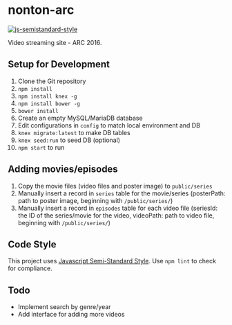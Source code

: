 # nonton-arc

[![js-semistandard-style](https://img.shields.io/badge/code%20style-semistandard-brightgreen.svg?style=flat-square)](https://github.com/Flet/semistandard)

Video streaming site - ARC 2016.

## Setup for Development

1. Clone the Git repository
2. `npm install`
3. `npm install knex -g`
4. `npm install bower -g`
5. `bower install`
6. Create an empty MySQL/MariaDB database
7. Edit configurations in `config` to match local environment and DB
8. `knex migrate:latest` to make DB tables
9. `knex seed:run` to seed DB (optional)
10. `npm start` to run

## Adding movies/episodes

1. Copy the movie files (video files and poster image) to `public/series`
2. Manually insert a record in `series` table for the movie/series (posterPath: path to poster image, beginning with `/public/series/`)
3. Manually insert a record in `episodes` table for each video file (seriesId: the ID of the series/movie for the video, videoPath: path to video file, beginning with `/public/series/`)

## Code Style

This project uses [Javascript Semi-Standard Style](https://github.com/Flet/semistandard). Use `npm lint` to check for compliance.

## Todo

- Implement search by genre/year
- Add interface for adding more videos
